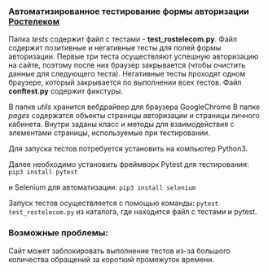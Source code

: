 ### Автоматизированное тестирование формы авторизации [Ростелеком](https://lk.rt.ru/)
Папка *tests* содержит файл с тестами - **test_rostelecom.py**. Файл содержит позитивные и негативные тесты для полей формы авторизации. Первые три теста осуществляют успешную авторизацию на сайте, поэтому после них браузер закрывается (чтобы очистить данные для следующего теста). Негативные тесты проходят одном браузере, который закрывается по выполнении всех тестов. Файл **conftest.py** содержит фикстуры.

В папке *utils* хранится вебдрайвер для браузера GoogleChrome
В папке *pages* содержатся объекты страницы авторизации и страницы личного кабинета. Внутри заданы класс и методы для взаимодействия с элементами страницы, используемые при тестировании.

Для запуска тестов потребуется установить на компьютер Python3.

Далее необходимо установить фреймворк Pytest для тестирования: `pip3 install pytest`

и Selenium для автоматизации: `pip3 install selenium`

Запуск тестов осуществляется с помощью команды: `pytest test_rostelecom.py` из каталога, где находится файл с тестами и pytest.

### Возможные проблемы:
Сайт может заблокировать выполнение тестов из-за большого количества обращений за короткий промежуток времени.
